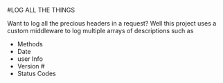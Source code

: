 #LOG ALL THE THINGS

Want to log all the precious headers in a request? Well this project uses a custom middleware to log multiple arrays of descriptions such as
* Methods
* Date
* user Info
* Version #
* Status Codes